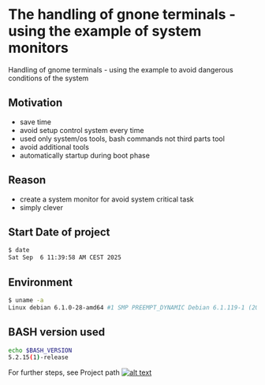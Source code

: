 # The handling of gnone terminals - using the example of system monitors
<!-- keep the format -->
Handling of gnome terminals - using the example to avoid dangerous conditions of the system
<!-- keep the format -->
## Motivation
<!-- keep the format -->
- save time
- avoid setup control system every time
- used only system/os tools, bash commands not third parts tool
- avoid additional tools
- automatically startup during boot phase
<!-- keep the format -->
## Reason
<!-- keep the format -->
- create a system monitor for avoid system critical task
- simply clever
<!-- keep the format -->
## Start Date of project
<!-- keep the format -->
```bash <!-- markdownlint-disable-line code-block-style -->
$ date
Sat Sep  6 11:39:58 AM CEST 2025
```
<!-- keep the format -->
## Environment
<!-- keep the format -->
```bash <!-- markdownlint-disable-line code-block-style -->
$ uname -a
Linux debian 6.1.0-28-amd64 #1 SMP PREEMPT_DYNAMIC Debian 6.1.119-1 (2024-11-22) x86_64 GNU/Linux
```
<!-- keep the format -->
## BASH version used
<!-- To comply with the format -->
```bash
echo $BASH_VERSION
5.2.15(1)-release
```
<!-- keep the format -->
For further steps, see Project path [![alt text][1]](project_path.md)
<!-- make folder and download the link sign vai curl -->
<!-- mkdir -p img && curl --create-dirs --output-dir img -O  "https://raw.githubusercontent.com/MathiasStadler/link_symbol_svg/refs/heads/main/link_symbol.svg"-->
<!-- Link sign - Don't Found a better way :-( - You know a better method? - **send me a email** -->
[1]: ./img/link_symbol.svg
<!-- keep the format -->